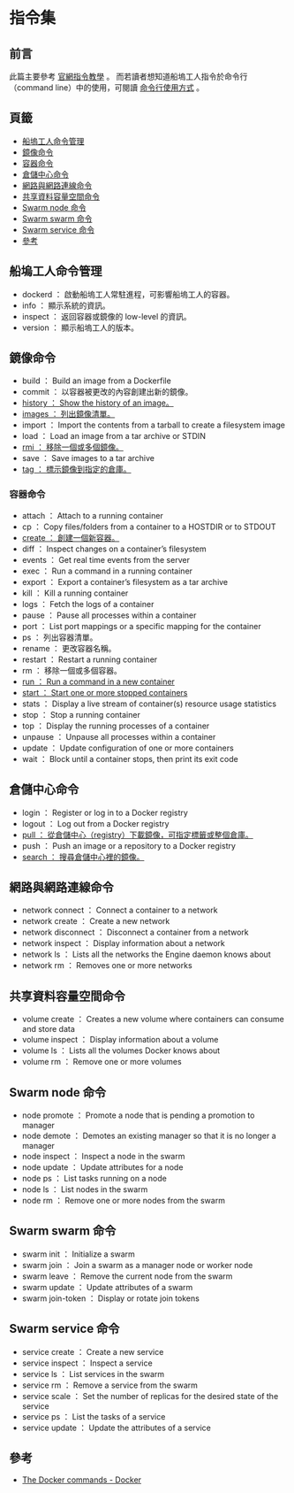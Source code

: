 指令集
=======


## 前言


此篇主要參考
[官網指令教學](http://docs.docker.com/engine/reference/commandline/)
。
而若讀者想知道船塢工人指令於命令行（command line）中的使用，可閱讀
[命令行使用方式](../command_reference/use_command_line.md)
。



## 頁籤


* [船塢工人命令管理](#船塢工人命令管理)
* [鏡像命令](#鏡像命令)
* [容器命令](#容器命令)
* [倉儲中心命令](#倉儲中心命令)
* [網路與網路連線命令](#網路與網路連線命令)
* [共享資料容量空間命令](#共享資料容量空間命令)
* [Swarm node 命令](#swarm-node-命令)
* [Swarm swarm 命令](#swarm-swarm-命令)
* [Swarm service 命令](#swarm-service-命令)
* [參考](#參考)



## 船塢工人命令管理


* dockerd             ： 啟動船塢工人常駐進程，可影響船塢工人的容器。
* info                ： 顯示系統的資訊。
* inspect             ： 返回容器或鏡像的 low-level 的資訊。
* version             ： 顯示船塢工人的版本。



## 鏡像命令


* build               ： Build an image from a Dockerfile
* commit              ： 以容器被更改的內容創建出新的鏡像。
* [history            ： Show the history of an image。](./image.md#history)
* [images             ： 列出鏡像清單。](./image.md#image)
* import              ： Import the contents from a tarball to create a filesystem image
* load                ： Load an image from a tar archive or STDIN
* [rmi                ： 移除一個或多個鏡像。](./image.md#rmi)
* save                ： Save images to a tar archive
* [tag                ： 標示鏡像到指定的倉庫。](./image.md#tag)



### 容器命令


* attach              ： Attach to a running container
* cp                  ： Copy files/folders from a container to a HOSTDIR or to STDOUT
* [create             ： 創建一個新容器。](./container.md#create)
* diff                ： Inspect changes on a container’s filesystem
* events              ： Get real time events from the server
* exec                ： Run a command in a running container
* export              ： Export a container’s filesystem as a tar archive
* kill                ： Kill a running container
* logs                ： Fetch the logs of a container
* pause               ： Pause all processes within a container
* port                ： List port mappings or a specific mapping for the container
* ps                  ： 列出容器清單。
* rename              ： 更改容器名稱。
* restart             ： Restart a running container
* rm                  ： 移除一個或多個容器。
* [run                ： Run a command in a new container](./container.md#run)
* [start              ： Start one or more stopped containers](./container.md#start)
* stats               ： Display a live stream of container(s) resource usage statistics
* stop                ： Stop a running container
* top                 ： Display the running processes of a container
* unpause             ： Unpause all processes within a container
* update              ： Update configuration of one or more containers
* wait                ： Block until a container stops, then print its exit code



## 倉儲中心命令


* login               ： Register or log in to a Docker registry
* logout              ： Log out from a Docker registry
* [pull               ： 從倉儲中心（registry）下載鏡像，可指定標籤或整個倉庫。](./hub_and_registry.html#pull)
* push                ： Push an image or a repository to a Docker registry
* [search             ： 搜尋倉儲中心裡的鏡像。](./hub_and_registry.html#search)



## 網路與網路連線命令


* network connect     ： Connect a container to a network
* network create      ： Create a new network
* network disconnect  ： Disconnect a container from a network
* network inspect     ： Display information about a network
* network ls          ： Lists all the networks the Engine daemon knows about
* network rm          ： Removes one or more networks



## 共享資料容量空間命令


* volume create       ： Creates a new volume where containers can consume and store data
* volume inspect      ： Display information about a volume
* volume ls           ： Lists all the volumes Docker knows about
* volume rm           ： Remove one or more volumes



## Swarm node 命令


* node promote        ： Promote a node that is pending a promotion to manager
* node demote         ： Demotes an existing manager so that it is no longer a manager
* node inspect        ： Inspect a node in the swarm
* node update         ： Update attributes for a node
* node ps             ： List tasks running on a node
* node ls             ： List nodes in the swarm
* node rm             ： Remove one or more nodes from the swarm



## Swarm swarm 命令


* swarm init          ： Initialize a swarm
* swarm join          ： Join a swarm as a manager node or worker node
* swarm leave         ： Remove the current node from the swarm
* swarm update        ： Update attributes of a swarm
* swarm join-token    ： Display or rotate join tokens



## Swarm service 命令


* service create      ： Create a new service
* service inspect     ： Inspect a service
* service ls          ： List services in the swarm
* service rm          ： Remove a service from the swarm
* service scale       ： Set the number of replicas for the desired state of the service
* service ps          ： List the tasks of a service
* service update      ： Update the attributes of a service



## 參考


* [The Docker commands - Docker](http://docs.docker.com/engine/reference/commandline/)

